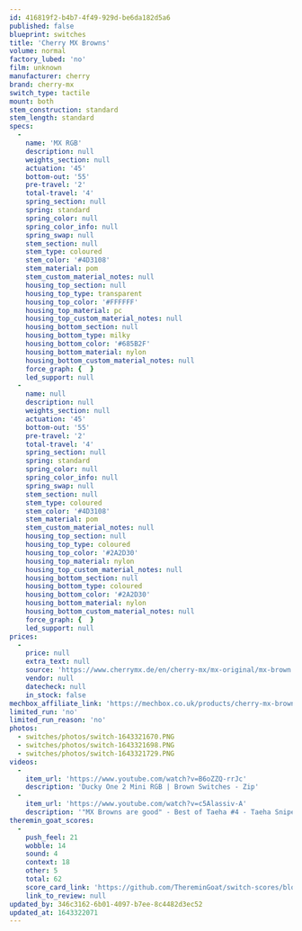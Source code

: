 ```yaml
---
id: 416819f2-b4b7-4f49-929d-be6da182d5a6
published: false
blueprint: switches
title: 'Cherry MX Browns'
volume: normal
factory_lubed: 'no'
film: unknown
manufacturer: cherry
brand: cherry-mx
switch_type: tactile
mount: both
stem_construction: standard
stem_length: standard
specs:
  -
    name: 'MX RGB'
    description: null
    weights_section: null
    actuation: '45'
    bottom-out: '55'
    pre-travel: '2'
    total-travel: '4'
    spring_section: null
    spring: standard
    spring_color: null
    spring_color_info: null
    spring_swap: null
    stem_section: null
    stem_type: coloured
    stem_color: '#4D3108'
    stem_material: pom
    stem_custom_material_notes: null
    housing_top_section: null
    housing_top_type: transparent
    housing_top_color: '#FFFFFF'
    housing_top_material: pc
    housing_top_custom_material_notes: null
    housing_bottom_section: null
    housing_bottom_type: milky
    housing_bottom_color: '#685B2F'
    housing_bottom_material: nylon
    housing_bottom_custom_material_notes: null
    force_graph: {  }
    led_support: null
  -
    name: null
    description: null
    weights_section: null
    actuation: '45'
    bottom-out: '55'
    pre-travel: '2'
    total-travel: '4'
    spring_section: null
    spring: standard
    spring_color: null
    spring_color_info: null
    spring_swap: null
    stem_section: null
    stem_type: coloured
    stem_color: '#4D3108'
    stem_material: pom
    stem_custom_material_notes: null
    housing_top_section: null
    housing_top_type: coloured
    housing_top_color: '#2A2D30'
    housing_top_material: nylon
    housing_top_custom_material_notes: null
    housing_bottom_section: null
    housing_bottom_type: coloured
    housing_bottom_color: '#2A2D30'
    housing_bottom_material: nylon
    housing_bottom_custom_material_notes: null
    force_graph: {  }
    led_support: null
prices:
  -
    price: null
    extra_text: null
    source: 'https://www.cherrymx.de/en/cherry-mx/mx-original/mx-brown.html'
    vendor: null
    datecheck: null
    in_stock: false
mechbox_affiliate_link: 'https://mechbox.co.uk/products/cherry-mx-brown-switch?variant=10833041391658'
limited_run: 'no'
limited_run_reason: 'no'
photos:
  - switches/photos/switch-1643321670.PNG
  - switches/photos/switch-1643321698.PNG
  - switches/photos/switch-1643321729.PNG
videos:
  -
    item_url: 'https://www.youtube.com/watch?v=B6oZZQ-rrJc'
    description: 'Ducky One 2 Mini RGB | Brown Switches - Zip'
  -
    item_url: 'https://www.youtube.com/watch?v=c5Alassiv-A'
    description: '"MX Browns are good" - Best of Taeha #4 - Taeha Snipes'
theremin_goat_scores:
  -
    push_feel: 21
    wobble: 14
    sound: 4
    context: 18
    other: 5
    total: 62
    score_card_link: 'https://github.com/ThereminGoat/switch-scores/blob/master/Cherry%20MX%20Brown.pdf'
    link_to_review: null
updated_by: 346c3162-6b01-4097-b7ee-8c4482d3ec52
updated_at: 1643322071
---
```

